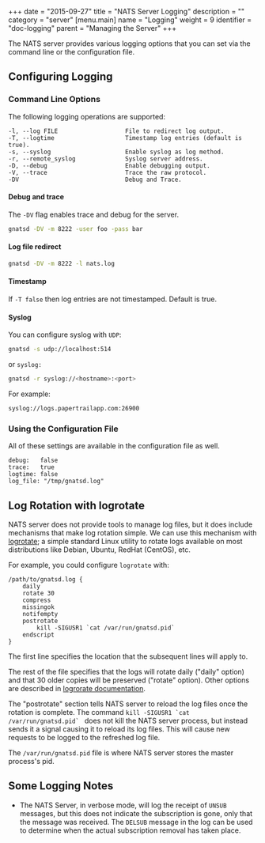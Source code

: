 +++
date = "2015-09-27"
title = "NATS Server Logging"
description = ""
category = "server"
[menu.main]
  name = "Logging"
  weight = 9
  identifier = "doc-logging"
  parent = "Managing the Server"
+++

The NATS server provides various logging options that you can set via the command line or the configuration file.

## Configuring Logging

### Command Line Options

The following logging operations are supported:

    -l, --log FILE                   File to redirect log output.
    -T, --logtime                    Timestamp log entries (default is true).
    -s, --syslog                     Enable syslog as log method.
    -r, --remote_syslog              Syslog server address.
    -D, --debug                      Enable debugging output.
    -V, --trace                      Trace the raw protocol.
    -DV                              Debug and Trace.

#### Debug and trace

The `-DV` flag enables trace and debug for the server.

```bash
gnatsd -DV -m 8222 -user foo -pass bar
```

#### Log file redirect

```bash
gnatsd -DV -m 8222 -l nats.log
```

#### Timestamp

If `-T false` then log entries are not timestamped. Default is true.

#### Syslog

You can configure syslog with `UDP`:

```bash
gnatsd -s udp://localhost:514
```

or `syslog:`

```bash
gnatsd -r syslog://<hostname>:<port>
```

For example:

```bash
syslog://logs.papertrailapp.com:26900
```

### Using the Configuration File

All of these settings are available in the configuration file as well.

```ascii
debug:   false
trace:   true
logtime: false
log_file: "/tmp/gnatsd.log"
```

## Log Rotation with logrotate

NATS server does not provide tools to manage log files, but it does include mechanisms that make log rotation simple. We can use this mechanism with [logrotate](https://github.com/logrotate/logrotate); a simple standard Linux utility to rotate logs available on most distributions like Debian, Ubuntu, RedHat (CentOS), etc.

For example, you could configure `logrotate` with:

```ascii
/path/to/gnatsd.log {
    daily
    rotate 30
    compress
    missingok
    notifempty
    postrotate
        kill -SIGUSR1 `cat /var/run/gnatsd.pid`
    endscript
}
```

The first line specifies the location that the subsequent lines will apply to.

The rest of the file specifies that the logs will rotate daily ("daily" option) and that 30 older copies will be preserved ("rotate" option). Other options are described in [logrorate documentation](https://linux.die.net/man/8/logrotate).

The "postrotate" section tells NATS server to reload the log files once the rotation is complete. The command ```kill -SIGUSR1 `cat /var/run/gnatsd.pid` ``` does not kill the NATS server process, but instead sends it a signal causing it to reload its log files. This will cause new requests to be logged to the refreshed log file.

The `/var/run/gnatsd.pid` file is where NATS server stores the master process's pid.

## Some Logging Notes

- The NATS Server, in verbose mode, will log the receipt of `UNSUB` messages, but this does not indicate the subscription is gone, only that the message was received. The `DELSUB` message in the log can be used to determine when the actual subscription removal has taken place.